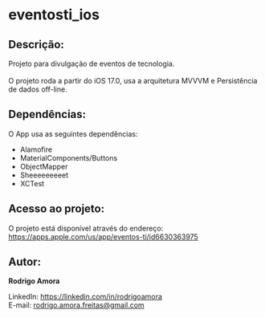 # eventosti_ios
Descrição:
----------
Projeto para divulgação de eventos de tecnologia.<br><br>
O projeto roda a partir do iOS 17.0, usa a arquitetura MVVVM e Persistência de dados off-line.

Dependências:
-------------
O App usa as seguintes dependências:

* Alamofire
* MaterialComponents/Buttons
* ObjectMapper
* Sheeeeeeeeet
* XCTest

Acesso ao projeto:
------------------
O projeto está disponível através do endereço:<br>
https://apps.apple.com/us/app/eventos-ti/id6630363975

Autor:
------
<b>Rodrigo Amora</b>

LinkedIn: https://linkedin.com/in/rodrigoamora <br>
E-mail: rodrigo.amora.freitas@gmail.com
